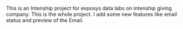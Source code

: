 This is an Intenship project for exposys data labs on intenship giving company.
This is the whole project.
I add some new features like email status and preview of  the Email.
